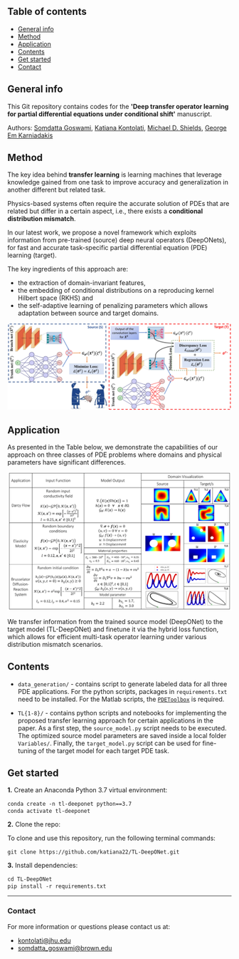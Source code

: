 ## Table of contents
* [General info](#general-info)
* [Method](#method)
* [Application](#application)
* [Contents](#contents)
* [Get started](#get-started)
* [Contact](#contact)

## General info

This Git repository contains codes for the **'Deep transfer operator learning for partial
differential equations under conditional shift'** manuscript.

Authors: [Somdatta Goswami](https://scholar.google.com/citations?user=GaKrpSkAAAAJ&hl=en&oi=sra), [Katiana Kontolati](https://scholar.google.com/citations?user=n8wtUDYAAAAJ&hl=en&oi=sra), [Michael D. Shields](https://scholar.google.com/citations?user=hc85Ll0AAAAJ&hl=en), [George Em Karniadakis](https://scholar.google.com/citations?user=yZ0-ywkAAAAJ&hl=en)

## Method

The key idea behind **transfer learning** is learning machines that leverage knowledge gained from one task to improve accuracy and generalization in another different but related task.

Physics-based systems often require the accurate solution of PDEs that are related but differ in a certain aspect, i.e., there exists a **conditional distribution mismatch**.

In our latest work, we propose a novel framework which exploits information from pre-trained (source) deep neural operators (DeepONets), for fast and accurate task-specific partial differential equation (PDE) learning (target).

The key ingredients of this approach are:
* the extraction of domain-invariant features, 
* the embedding of conditional distributions on a reproducing kernel Hilbert space (RKHS) and 
* the self-adaptive learning of penalizing parameters which allows adaptation between source and target domains.

<p align="center">
  <img src="schematics/TL-framework.jpg" width="900" />
</p>

## Application

As presented in the Table below, we demonstrate the capabilities of our approach on three classes of PDE problems where domains and physical parameters have significant differences.

<p align="center">
  <img src="schematics/Applications-3.png" width="900" />
</p>

We transfer information from the trained source model (DeepONet) to the target model (TL-DeepONet) and finetune it via the hybrid loss function, which allows for efficient multi-task operator learning under various distribution mismatch scenarios. 

## Contents

* ```data_generation/``` - contains script to generate labeled data for all three PDE applications. For the python scripts, packages in ```requirements.txt``` need to be installed. For the Matlab scripts, the [```PDEToolbox```](https://www.mathworks.com/products/pde.html) is required.

* ```TL{1-8}/``` - contains python scripts and notebooks for implementing the proposed transfer learning approach for certain applications in the paper. As a first step, the ```source_model.py``` script needs to be executed. The optimized source model parameters are saved inside a local folder ```Variables/```. Finally, the ```target_model.py``` script can be used for fine-tuning of the target model for each target PDE task.

## Get started

**1.** Create an Anaconda Python 3.7 virtual environment:
```
conda create -n tl-deeponet python==3.7
conda activate tl-deeponet
```

**2.** Clone the repo:

To clone and use this repository, run the following terminal commands:

```
git clone https://github.com/katiana22/TL-DeepONet.git
```
**3.** Install dependencies:

```
cd TL-DeepONet
pip install -r requirements.txt
```
______________________

### Contact
For more information or questions please contact us at:   
* kontolati@jhu.edu   
* somdatta_goswami@brown.edu
